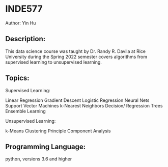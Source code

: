 # INDE577

Author: Yin Hu

## Description:

This data science course was taught by Dr. Randy R. Davila at Rice University during the Spring 2022 semester covers algorithms from supervised learning to unsupervised learning.

## Topics:

Supervised Learning:

Linear Regression
Gradient Descent
Logistic Regression
Neural Nets
Support Vector Machines
k-Nearest Neighbors
Decision/ Regression Trees
Ensemble Learning

Unsupervised Learning:

k-Means Clustering
Principle Component Analysis

## Programming Language:

python, versions 3.6 and higher

